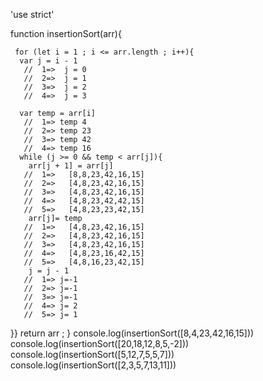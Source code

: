  'use strict'
 
 function insertionSort(arr){
  
     for (let i = 1 ; i <= arr.length ; i++){
      var j = i - 1
       //  1=>  j = 0
       //  2=>  j = 1
       //  3=>  j = 2  
       //  4=>  j = 3        

      var temp = arr[i]
       //  1=> temp 4
       //  2=> temp 23
       //  3=> temp 42 
       //  4=> temp 16             
      while (j >= 0 && temp < arr[j]){
        arr[j + 1] = arr[j]
       //  1=>   [8,8,23,42,16,15]
       //  2=>   [4,8,23,42,16,15]
       //  3=>   [4,8,23,42,16,15]      
       //  4=>   [4,8,23,42,42,15] 
       //  5=>   [4,8,23,23,42,15]   
        arr[j]= temp
       //  1=>   [4,8,23,42,16,15]
       //  2=>   [4,8,23,42,16,15]
       //  3=>   [4,8,23,42,16,15]       
       //  4=>   [4,8,23,16,42,15]       
       //  5=>   [4,8,16,23,42,15]      
        j = j - 1
       //  1=> j=-1
       //  2=> j=-1
       //  3=> j=-1
       //  4=> j= 2
       //  5=> j= 1       
 }}
      return arr ;
      }
      console.log(insertionSort([8,4,23,42,16,15]))
      console.log(insertionSort([20,18,12,8,5,-2]))   
      console.log(insertionSort([5,12,7,5,5,7]))
      console.log(insertionSort([2,3,5,7,13,11]))    